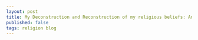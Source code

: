 ```yaml
---
layout: post
title: My Deconstruction and Reconstruction of my religious beliefs: An Introduction
published: false
tags: religion blog
---
```

